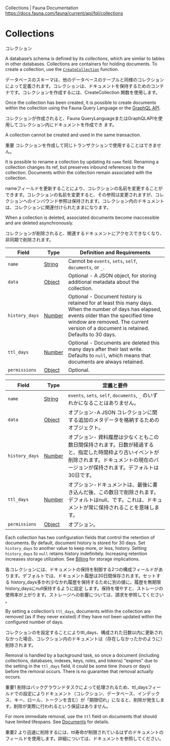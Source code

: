 Collections | Fauna Documentation
https://docs.fauna.com/fauna/current/api/fql/collections

# Collections

コレクション

A database’s schema is defined by its _collections_, which are similar to tables in other databases. Collections are containers for holding documents. To create a collection, use the [`CreateCollection`](https://docs.fauna.com/fauna/current/api/fql/functions/createcollection) function.

データベースのスキーマは、他のデータベースのテーブルと同様のコレクションによって定義されます。コレクションは、ドキュメントを保持するためのコンテナです。コレクションを作成するには、CreateCollection 関数を使用します。

Once the collection has been created, it is possible to create documents within the collection using the Fauna Query Language or the [GraphQL API](https://docs.fauna.com/fauna/current/api/graphql/).

コレクションが作成されると、Fauna QueryLanguageまたはGraphQLAPIを使用してコレクション内にドキュメントを作成でき ます。

A collection cannot be created and used in the same transaction.

重要
コレクションを作成して同じトランザクションで使用することはできません。

It is possible to rename a collection by updating its `name` field. Renaming a collection changes its ref, but preserves inbound references to the collection. Documents within the collection remain associated with the collection.

nameフィールドを更新することにより、コレクションの名前を変更することができます。コレクションの名前を変更すると、その参照は変更されますが、コレクションへのインバウンド参照は保持されます。コレクション内のドキュメントは、コレクションに関連付けられたままになります。

When a collection is deleted, associated documents become inaccessible and are deleted asynchronously.

コレクションが削除されると、関連するドキュメントにアクセスできなくなり、非同期で削除されます。

|Field|Type|Definition and Requirements|
|--|--|--|
|`name`|[String](https://docs.fauna.com/fauna/current/api/fql/types#string)|Cannot be `events`, `sets`, `self`, `documents`, or `_`.|
|`data`|[Object](https://docs.fauna.com/fauna/current/api/fql/types#object)|Optional - A JSON object, for storing additional metadata about the collection.|
|`history_days`|[Number](https://docs.fauna.com/fauna/current/api/fql/types#number)|Optional - Document history is retained for at least this many days. When the number of days has elapsed, events older than the specified time window are removed. The current version of a document is retained. Defaults to 30 days.|
|`ttl_days`|[Number](https://docs.fauna.com/fauna/current/api/fql/types#number)|Optional - Documents are deleted this many days after their last write. Defaults to `null`, which means that documents are always retained.|
|`permissions`|[Object](https://docs.fauna.com/fauna/current/api/fql/types#object)|Optional.|

|Field|Type|定義と要件|
|--|--|--|
|`name`|[String](https://docs.fauna.com/fauna/current/api/fql/types#string)|`events`, `sets`, `self`, `documents`, `_` のいずれかになることはありません。|
|`data`|[Object](https://docs.fauna.com/fauna/current/api/fql/types#object)|オプション-A JSON コレクションに関する追加のメタデータを格納するためのオブジェクト。|
|`history_days`|[Number](https://docs.fauna.com/fauna/current/api/fql/types#number)|オプション- 資料履歴は少なくともこの数日間保持されます。日数が経過すると、指定した時間枠より古いイベントが削除されます。ドキュメントの現在のバージョンが保持されます。デフォルトは30日です。|
|`ttl_days`|[Number](https://docs.fauna.com/fauna/current/api/fql/types#number)|オプション-ドキュメントは、最後に書き込んだ後、この数日で削除されます。デフォルトはnull、です。これは、ドキュメントが常に保持されることを意味します。|
|`permissions`|[Object](https://docs.fauna.com/fauna/current/api/fql/types#object)|オプション。|

Each collection has two configuration fields that control the retention of documents. By default, document history is stored for 30 days. Set `history_days` to another value to keep more, or less, history. Setting `history_days` to `null` retains history indefinitely. Increasing retention increases storage utilization. See [Billing](https://docs.fauna.com/fauna/current/concepts/billing) for storage implications.

各コレクションには、ドキュメントの保持を制御する2つの構成フィールドがあります。デフォルトでは、ドキュメント履歴は30日間保存されます。セットする history_days多かれ少なかれ履歴を保持するために別の値に。履歴を無期限history_daysにnull保持するように設定 します。保持を増やすと、ストレージの使用率が上がります。ストレージへの影響については、請求を参照してください 。

By setting a collection’s `ttl_days`, documents within the collection are removed (as if they never existed) if they have not been updated within the configured number of days.

コレクションのを設定することによりttl_days、構成された日数以内に更新されなかった場合、コレクション内のドキュメントは（存在しなかったかのように）削除されます。

Removal is handled by a background task, so once a document (including collections, databases, indexes, keys, roles, and tokens) "expires" due to the setting in the `ttl_days` field, it could be some time (hours or days) before the removal occurs. There is no guarantee that removal actually occurs.

重要1
削除はバックグラウンドタスクによって処理されるため、ttl_daysフィールドでの設定によりドキュメント（コレクション、データベース、インデックス、キー、ロール、トークンを含む）が「期限切れ」になると、削除が発生します。削除が実際に行われるという保証はありません。

For more immediate removal, use the `ttl` field on documents that should have limited lifespans. See [Documents](https://docs.fauna.com/fauna/current/api/fql/documents) for details.

重要2
より迅速に削除するには、ttl寿命が制限されているはずのドキュメントのフィールドを使用します。詳細については、ドキュメントを参照してください。

